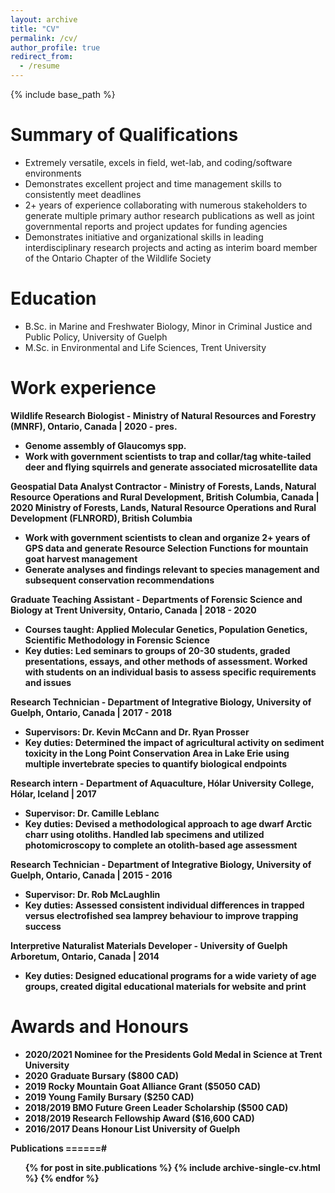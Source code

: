 ```yaml
---
layout: archive
title: "CV"
permalink: /cv/
author_profile: true
redirect_from:
  - /resume
---
```


{% include base_path %}

Summary of Qualifications
======
* Extremely versatile, excels in field, wet-lab, and coding/software environments
* Demonstrates excellent project and time management skills to consistently meet deadlines
* 2+ years of experience collaborating with numerous stakeholders to generate multiple primary author research publications as well as joint governmental reports and project updates for funding agencies
* Demonstrates initiative and organizational skills in leading interdisciplinary research projects and acting as interim board member of the Ontario Chapter of the Wildlife Society

Education
======
* B.Sc. in Marine and Freshwater Biology, Minor in Criminal Justice and Public Policy, University of Guelph
* M.Sc. in Environmental and Life Sciences, Trent University

Work experience
======
<b> Wildlife Research Biologist - Ministry of Natural Resources and Forestry (MNRF), Ontario, Canada | 2020 - pres. <b>
  *	Genome assembly of Glaucomys spp.
  *	Work with government scientists to trap and collar/tag white-tailed deer and flying squirrels and generate associated microsatellite data 

<b> Geospatial Data Analyst Contractor - Ministry of Forests, Lands, Natural Resource Operations and Rural Development, British Columbia, Canada | 2020	<b>
Ministry of Forests, Lands, Natural Resource Operations and Rural Development (FLNRORD), British Columbia
  * Work with government scientists to clean and organize 2+ years of GPS data and generate Resource Selection Functions for mountain goat harvest management
  * Generate analyses and findings relevant to species management and subsequent conservation recommendations

<b> Graduate Teaching Assistant - Departments of Forensic Science and Biology at Trent University, Ontario, Canada | 2018 - 2020 <b>
  * Courses taught: Applied Molecular Genetics, Population Genetics, Scientific Methodology in Forensic Science
  * Key duties: Led seminars to groups of 20-30 students, graded presentations, essays, and other methods of assessment. Worked with students on an individual basis to assess specific requirements and issues

<b> Research Technician - Department of Integrative Biology, University of Guelph, Ontario, Canada | 2017 - 2018 <b>
  * Supervisors: Dr. Kevin McCann and Dr. Ryan Prosser
  * Key duties: Determined the impact of agricultural activity on sediment toxicity in the Long Point Conservation Area in Lake Erie using multiple invertebrate species to quantify biological endpoints

<b> Research intern - Department of Aquaculture, Hólar University College, Hólar, Iceland | 2017 <b>
  * Supervisor: Dr. Camille Leblanc
  * Key duties: Devised a methodological approach to age dwarf Arctic charr using otoliths. Handled lab specimens and utilized photomicroscopy to complete an
otolith-based age assessment

<b> Research Technician - Department of Integrative Biology, University of Guelph, Ontario, Canada | 2015 - 2016 <b>
  * Supervisor: Dr. Rob McLaughlin
  * Key duties: Assessed consistent individual differences in trapped versus electrofished sea lamprey behaviour to improve trapping success
  
<b> Interpretive Naturalist Materials Developer - University of Guelph Arboretum, Ontario, Canada | 2014 <b>
  * Key duties: Designed educational programs for a wide variety of age groups,
created digital educational materials for website and print
  
Awards and Honours
======
* 2020/2021	Nominee for the Presidents Gold Medal in Science at Trent University
* 2020 Graduate Bursary ($800 CAD)
* 2019 Rocky Mountain Goat Alliance Grant ($5050 CAD)
* 2019 Young Family Bursary ($250 CAD)
* 2018/2019 BMO Future Green Leader Scholarship ($500 CAD)
* 2018/2019 Research Fellowship Award ($16,600 CAD)
* 2016/2017 Deans Honour List University of Guelph

Publications
======#  <ul>{% for post in site.publications %}
    {% include archive-single-cv.html %}
  {% endfor %}</ul>

